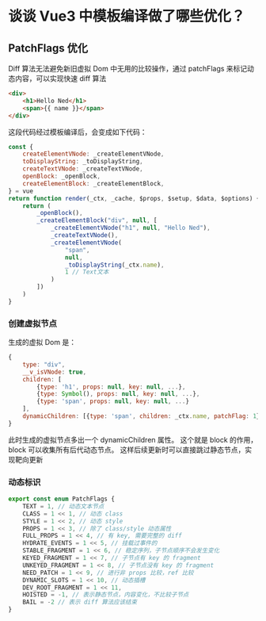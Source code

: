 # 谈谈 Vue3 中模板编译做了哪些优化？

## PatchFlags 优化

Diff 算法无法避免新旧虚拟 Dom 中无用的比较操作，通过 patchFlags 来标记动态内容，可以实现快速 diff 算法

```html
<div>
    <h1>Hello Ned</h1>
    <span>{{ name }}</span>
</div>
```

这段代码经过模板编译后，会变成如下代码：


```javascript
const {
    createElementVNode: _createElementVNode,
    toDisplayString: _toDisplayString,
    createTextVNode: _createTextVNode,
    openBlock: _openBlock,
    createElementBlock: _createElementBlock,
} = vue
return function render(_ctx, _cache, $props, $setup, $data, $options) {
    return (
        _openBlock(),
        _createElementBlock("div", null, [
            _createElementVNode("h1", null, "Hello Ned"),
            _createTextVNode(),
            _createElementVNode(
                "span",
                null,
                _toDisplayString(_ctx.name),
                1 // Text文本
            )
        ])
    )
}
```

### 创建虚拟节点
生成的虚拟 Dom 是：

```javascript
{
    type: "div",
    __v_isVNode: true,
    children: [
        {type: 'h1', props: null, key: null, ...},
        {type: Symbol(), props: null, key: null, ...},
        {type: 'span', props: null, key: null, ...}
    ],
    dynamicChildren: [{type: 'span', children: _ctx.name, patchFlag: 1}]
}
```

此时生成的虚拟节点多出一个 dynamicChildren 属性。 这个就是 block 的作用，block 可以收集所有后代动态节点。 这样后续更新时可以直接跳过静态节点，实现靶向更新

### 动态标识

```javascript
export const enum PatchFlags {
    TEXT = 1, // 动态文本节点
    CLASS = 1 << 1, // 动态 class
    STYLE = 1 << 2, // 动态 style
    PROPS = 1 << 3, // 除了 class/style 动态属性
    FULL_PROPS = 1 << 4, // 有 key, 需要完整的 diff
    HYDRATE_EVENTS = 1 << 5, // 挂载过事件的
    STABLE_FRAGMENT = 1 << 6, // 稳定序列，子节点顺序不会发生变化
    KEYED_FRAGMENT = 1 << 7, // 子节点有 key 的 fragment
    UNKEYED_FRAGMENT = 1 << 8, // 子节点没有 key 的 fragment
    NEED_PATCH = 1 << 9, // 进行非 props 比较，ref 比较
    DYNAMIC_SLOTS = 1 << 10, // 动态插槽
    DEV_ROOT_FRAGMENT = 1 << 11,
    HOISTED = -1, // 表示静态节点，内容变化，不比较子节点
    BAIL = -2 // 表示 diff 算法应该结束
}
```
